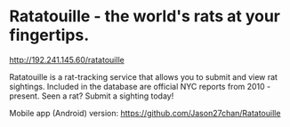 # Ratatouille - the world's rats at your fingertips.

http://192.241.145.60/ratatouille

Ratatouille is a rat-tracking service that allows you to submit and view rat sightings. Included in the database are official NYC reports from 2010 - present. Seen a rat? Submit a sighting today!

Mobile app (Android) version: https://github.com/Jason27chan/Ratatouille
